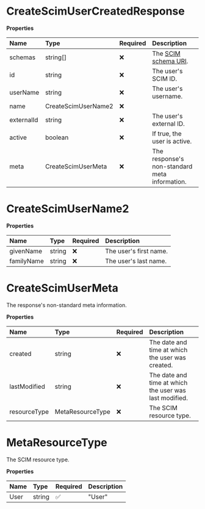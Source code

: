 # CreateScimUserCreatedResponse

**Properties**

| Name       | Type                | Required | Description                                                              |
| :--------- | :------------------ | :------- | :----------------------------------------------------------------------- |
| schemas    | string[]            | ❌       | The [SCIM schema URI](https://www.iana.org/assignments/scim/scim.xhtml). |
| id         | string              | ❌       | The user's SCIM ID.                                                      |
| userName   | string              | ❌       | The user's username.                                                     |
| name       | CreateScimUserName2 | ❌       |                                                                          |
| externalId | string              | ❌       | The user's external ID.                                                  |
| active     | boolean             | ❌       | If true, the user is active.                                             |
| meta       | CreateScimUserMeta  | ❌       | The response's non-standard meta information.                            |

# CreateScimUserName2

**Properties**

| Name       | Type   | Required | Description            |
| :--------- | :----- | :------- | :--------------------- |
| givenName  | string | ❌       | The user's first name. |
| familyName | string | ❌       | The user's last name.  |

# CreateScimUserMeta

The response's non-standard meta information.

**Properties**

| Name         | Type             | Required | Description                                            |
| :----------- | :--------------- | :------- | :----------------------------------------------------- |
| created      | string           | ❌       | The date and time at which the user was created.       |
| lastModified | string           | ❌       | The date and time at which the user was last modified. |
| resourceType | MetaResourceType | ❌       | The SCIM resource type.                                |

# MetaResourceType

The SCIM resource type.

**Properties**

| Name | Type   | Required | Description |
| :--- | :----- | :------- | :---------- |
| User | string | ✅       | "User"      |

<!-- This file was generated by liblab | https://liblab.com/ -->
